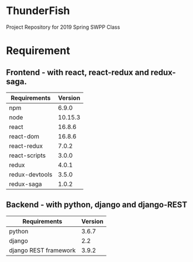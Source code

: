 # ThunderFish
Project Repository for 2019 Spring SWPP Class

# Requirement

## Frontend - with react, react-redux and redux-saga.
|Requirements|Version|
|------------|-------|
|npm|6.9.0|
|node|10.15.3|
|react|16.8.6|
|react-dom|16.8.6|
|react-redux|7.0.2|
|react-scripts|3.0.0|
|redux|4.0.1|
|redux-devtools|3.5.0|
|redux-saga|1.0.2|

## Backend - with python, django and django-REST
|Requirements|Version|
|------------|-------|
|python|3.6.7|
|django|2.2|
|django REST framework|3.9.2|
